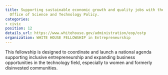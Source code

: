 ```yaml
---
title: Supporting sustainable economic growth and quality jobs with the White House
  Office of Science and Technology Policy.
categories:
- civic
position: 12
details_url: https://www.whitehouse.gov/administration/eop/ostp
organization: WHITE HOUSE FELLOWSHIP in Entrepreneurship
---
```


This fellowship is designed to coordinate and launch a national agenda supporting inclusive entrepreneurship and expanding business opportunities in the technology field, especially to women and formerly disinvested communities.
